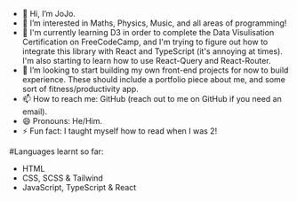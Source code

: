 - 👋 Hi, I’m JoJo.
- 👀 I’m interested in Maths, Physics, Music, and all areas of programming!
- 🌱 I'm currently learning D3 in order to complete the Data Visulisation Certification on FreeCodeCamp, and I'm trying to figure out how to integrate this library with React and TypeScript (it's annoying at times). I'm also starting to learn how to use React-Query and React-Router.
- 💞️ I’m looking to start building my own front-end projects for now to build experience. These should include a portfolio piece about me, and some sort of fitness/productivity app.
- 📫 How to reach me: GitHub (reach out to me on GitHub if you need an email).
- 😄 Pronouns: He/Him.
- ⚡ Fun fact: I taught myself how to read when I was 2!

#Languages learnt so far:
- HTML
- CSS, SCSS & Tailwind
- JavaScript, TypeScript & React

<!---
JoJoJo-JoJoJo/JoJoJo-JoJoJo is a ✨ special ✨ repository because its `README.md` (this file) appears on your GitHub profile.
You can click the Preview link to take a look at your changes.
--->
